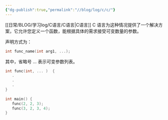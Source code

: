 ```yaml
---
{"dg-publish":true,"permalink":"//blog/log/c/c/"}
---
```


[[日常/BLOG/学习log/C语言/C语言\|C语言]]
C 语言为这种情况提供了一个解决方案，它允许您定义一个函数，能根据具体的需求接受可变数量的参数。

声明方式为：
~~~c
int func_name(int arg1, ...);
~~~
其中，省略号 ... 表示可变参数列表。

~~~c
int func(int, ... )  {
   .
   .
   .
}
 
int main() {
   func(2, 2, 3);
   func(3, 2, 3, 4);
}
~~~
